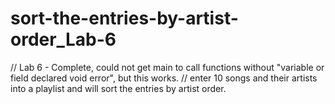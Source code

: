 # sort-the-entries-by-artist-order_Lab-6
// Lab 6 - Complete, could not get main to call functions without "variable or field declared void error", but this works.
// enter 10 songs and their artists into a playlist and will sort the entries by artist order.
